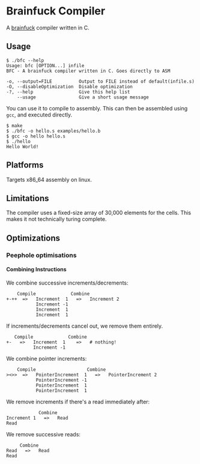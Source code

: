 # Brainfuck Compiler

A [brainfuck](http://esolangs.org/wiki/Brainfuck) compiler written in C.

## Usage
    $ ./bfc --help
    Usage: bfc [OPTION...] infile
    BFC - A brainfuck compiler written in C. Goes directly to ASM

    -o, --output=FILE          Output to FILE instead of default(infile.s)
    -O, --disableOptimization  Disable optimization
    -?, --help                 Give this help list
        --usage                Give a short usage message

You can use it to compile to assembly. This can then be assembled using `gcc`, and executed directly.

    $ make
    $ ./bfc -o hello.s examples/hello.b 
    $ gcc -o hello hello.s
    $ ./hello
    Hello World!

## Platforms

Targets x86_64 assembly on linux.

## Limitations

The compiler uses a fixed-size array of 30,000 elements for the cells. This makes it not technically turing complete.

## Optimizations

### Peephole optimisations

#### Combining Instructions

We combine successive increments/decrements:

```
    Compile             Combine
+-++  =>   Increment  1   =>   Increment 2
           Increment -1
           Increment  1
           Increment  1
```

If increments/decrements cancel out, we remove them entirely.

```
   Compile             Combine
+-   =>   Increment  1    =>   # nothing!
          Increment -1
```

We combine pointer increments:

```
    Compile                   Combine
><>>  =>   PointerIncrement  1   =>   PointerIncrement 2
           PointerIncrement -1
           PointerIncrement  1
           PointerIncrement  1
```

We remove increments if there's a read immediately after:

```
            Combine
Increment 1   =>   Read
Read

```

We remove successive reads:

```
     Combine
Read   =>   Read
Read

```